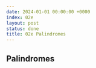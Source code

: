 ```yaml
---
date: 2024-01-01 00:00:00 +0000
index: 02e
layout: post
status: done
title: 02e Palindromes
---
```


## Palindromes